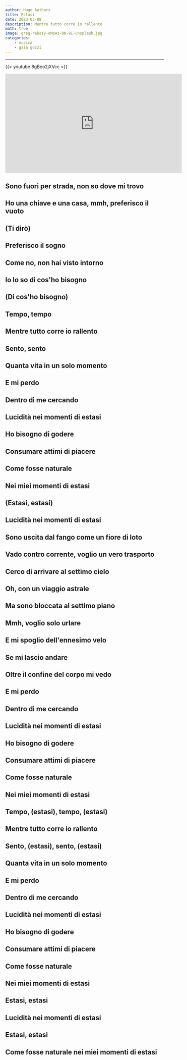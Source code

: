 ```yaml
---
author: Hugo Authors
title: Estasi
date: 2023-03-08
description: Mentre tutto corre io rallento
math: true
image: greg-rakozy-oMpAz-DN-9I-unsplash.jpg
categories:
    - musica
    - gaia gozzi
---
```


---

{{< youtube 8gBeo2jXVcc >}}
<iframe width="560" height="315" src="https://www.youtube.com/embed/B7iqHrItggM" title="YouTube video player" frameborder="0" allow="accelerometer; autoplay; clipboard-write; encrypted-media; gyroscope; picture-in-picture; web-share" allowfullscreen></iframe>

## Sono fuori per strada, non so dove mi trovo
## Ho una chiave e una casa, mmh, preferisco il vuoto
## (Ti dirò)
## Preferisco il sogno
## Come no, non hai visto intorno
## Io lo so di cos'ho bisogno
## (Di cos'ho bisogno)
## Tempo, tempo
## Mentre tutto corre io rallento
## Sento, sento
## Quanta vita in un solo momento
## E mi perdo
## Dentro di me cercando
## Lucidità nei momenti di estasi
## Ho bisogno di godere
## Consumare attimi di piacere
## Come fosse naturale
## Nei miei momenti di estasi
## (Estasi, estasi)
## Lucidità nei momenti di estasi
## Sono uscita dal fango come un fiore di loto
## Vado contro corrente, voglio un vero trasporto
## Cerco di arrivare al settimo cielo
## Oh, con un viaggio astrale
## Ma sono bloccata al settimo piano
## Mmh, voglio solo urlare
## E mi spoglio dell'ennesimo velo
## Se mi lascio andare
## Oltre il confine del corpo mi vedo
## E mi perdo
## Dentro di me cercando
## Lucidità nei momenti di estasi
## Ho bisogno di godere
## Consumare attimi di piacere
## Come fosse naturale
## Nei miei momenti di estasi
## Tempo, (estasi), tempo, (estasi)
## Mentre tutto corre io rallento
## Sento, (estasi), sento, (estasi)
## Quanta vita in un solo momento
## E mi perdo
## Dentro di me cercando
## Lucidità nei momenti di estasi
## Ho bisogno di godere
## Consumare attimi di piacere
## Come fosse naturale
## Nei miei momenti di estasi
## Estasi, estasi
## Lucidità nei momenti di estasi
## Estasi, estasi
## Come fosse naturale nei miei momenti di estasi